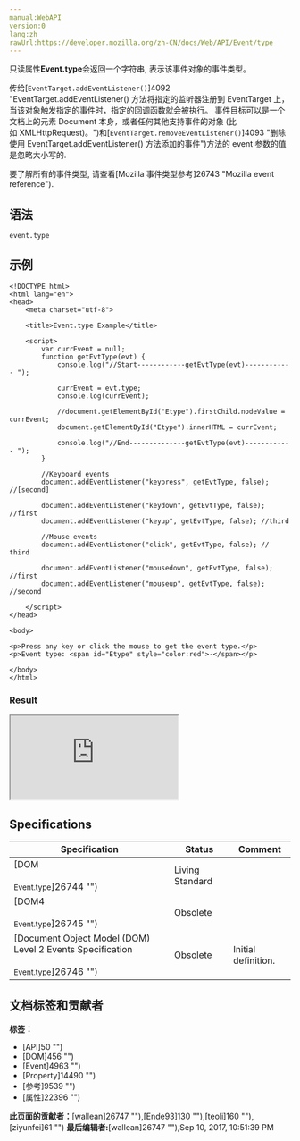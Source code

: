 ```yaml
---
manual:WebAPI
version:0
lang:zh
rawUrl:https://developer.mozilla.org/zh-CN/docs/Web/API/Event/type
---
```






只读属性**Event.type**会返回一个字符串, 表示该事件对象的事件类型。



传给[`EventTarget.addEventListener()`]4092 "EventTarget.addEventListener() 方法将指定的监听器注册到 EventTarget 上，当该对象触发指定的事件时，指定的回调函数就会被执行。 事件目标可以是一个文档上的元素 Document 本身，或者任何其他支持事件的对象 (比如 XMLHttpRequest)。")和[`EventTarget.removeEventListener()`]4093 "删除使用 EventTarget.addEventListener() 方法添加的事件")方法的 event 参数的值是忽略大小写的.



要了解所有的事件类型, 请查看[Mozilla 事件类型参考]26743 "Mozilla event reference").


## 语法<a name="Syntax"></a>

```
event.type

```

## 示例<a name="示例"></a>

```
<!DOCTYPE html>
<html lang="en">
<head>
    <meta charset="utf-8">

    <title>Event.type Example</title>

    <script>
        var currEvent = null;
        function getEvtType(evt) {
            console.log("//Start------------getEvtType(evt)------------ ");

            currEvent = evt.type;
            console.log(currEvent);

            //document.getElementById("Etype").firstChild.nodeValue = currEvent;
            document.getElementById("Etype").innerHTML = currEvent;

            console.log("//End--------------getEvtType(evt)------------ ");
        }

        //Keyboard events
        document.addEventListener("keypress", getEvtType, false); //[second]  

        document.addEventListener("keydown", getEvtType, false); //first
        document.addEventListener("keyup", getEvtType, false); //third

        //Mouse events
        document.addEventListener("click", getEvtType, false); // third

        document.addEventListener("mousedown", getEvtType, false); //first
        document.addEventListener("mouseup", getEvtType, false); //second

    </script>
</head>

<body>

<p>Press any key or click the mouse to get the event type.</p>
<p>Event type: <span id="Etype" style="color:red">-</span></p>

</body>
</html>
```

### Result<a name="Result"></a>


<iframe src='https://mdn.mozillademos.org/zh-CN/docs/Web/API/Event/type$samples/示例?revision=1302189' width='null' height='null'></iframe>



## Specifications<a name="Specifications"></a>

Specification | Status | Comment 
 ---  |  ---  |  ---  | 
[DOM<br></br><small>Event.type</small>]26744 "") | Living Standard |  
[DOM4<br></br><small>Event.type</small>]26745 "") | Obsolete |  
[Document Object Model (DOM) Level 2 Events Specification<br></br><small>Event.type</small>]26746 "") | Obsolete | Initial definition. 








## 文档标签和贡献者
**标签：**
* [API]50 "")
* [DOM]456 "")
* [Event]4963 "")
* [Property]14490 "")
* [参考]9539 "")
* [属性]22396 "")

**此页面的贡献者：**[wallean]26747 ""),[Ende93]130 ""),[teoli]160 ""),[ziyunfei]61 "")
**最后编辑者:**[wallean]26747 ""),<time>Sep 10, 2017, 10:51:39 PM</time>



